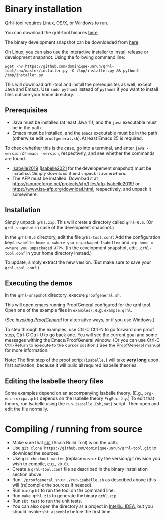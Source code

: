 
# Binary installation

Qrhl-tool requires Linux, OS/X, or Windows to run.

You can download the qrhl-tool binaries [here](https://github.com/dominique-unruh/qrhl-tool/releases).

The binary development snapshot can be downloaded from [here](https://nightly.link/dominique-unruh/qrhl-tool/workflows/test/master/qrhl.zip).

On Linux, you can also use the interactive installer to install release or development snapshot. Using the following command line:
```shell
wget -nv https://github.com/dominique-unruh/qrhl-tool/raw/master/installer.py -O /tmp/installer.py && python3 /tmp/installer.py
```
This will download qrhl-tool and install the prerequisites as well, except Java and Emacs.
Use `sudo python3` instead of `python3` if you want to install files outside your home directory.

## Prerequisites

* Java must be installed (at least Java 11), and the `java` executable must be in the path.
* Emacs must be installed, and the `emacs` executable must be in the path (otherwise edit `proofgeneral.sh`).
  At least Emacs 25 is required.

To check whether this is the case, go into a terminal,
and enter `java -version` or `emacs -version`, respectively, and see whether the commands are found.

* [Isabelle2019](https://isabelle.in.tum.de/website-Isabelle2019/) ([Isabelle2021](https://isabelle.in.tum.de/website-Isabelle2021/) for the developement snapshot) must be installed.
  Simply download it and unpack it somewhere.
* The AFP must be installed. Download it at
  https://sourceforge.net/projects/afp/files/afp-Isabelle2019/ or https://www.isa-afp.org/download.html, respectively, and unpack it 
  somewhere.

## Installation

Simply unpack `qrhl.zip`. This will create a directory called `qrhl-0.6`.
(Or `qrhl-snapshot` in case of the development snapshot.)

In the `qrhl-0.6` directory, edit the file `qrhl-tool.conf`: 
Add the configuration keys `isabelle-home = <where you unpackaged Isabelle>`
and `afp-home = <where you unpackaged AFP>`.
(In the development snapshot, edit `.qrhl-tool.conf` in your home directory instead.)

To update, simply extract the new version.
(But make sure to save your `qrhl-tool.conf`.)

## Executing the demos

In the `qrhl-snapshot` directory, execute `proofgeneral.sh`.

This will open emacs running ProofGeneral configured for the qrhl
tool.  Open one of the example files in `examples/`,
e.g. `example.qrhl`.

(See _[invoking ProofGeneral](proofgeneral.md)_ for alternative ways, or if you use Windows.)

To step through the examples, use Ctrl-C Ctrl-N to go forward one proof step, Ctrl-C Ctrl-U to go back one.
You will see the current goal and some messages withing the Emacs/ProofGeneral window.
(Or you can use Ctrl-C Ctrl-Return to execute to the cursor position.)
See the [ProofGeneral manual](https://proofgeneral.github.io/doc/userman/) for more information.

Note: The first step of the proof script (`isabelle.`) will take **very long** upon first activation,
because it will build all required Isabelle theories. 

## Editing the Isabelle theory files

Some examples depend on an accompanying Isabelle theory. (E.g., 
 `prg-enc-rorcpa.qrhl` depends on the Isabelle theory `PrgEnc.thy`.)
To edit that theory, run Isabelle using the `run-isabelle.{sh,bat}` script.
Then open and edit the file normally.

# Compiling / running from source

* Make sure that [sbt](https://www.scala-sbt.org/) (Scala Build Tool) is on the path.
* Use `git clone https://github.com/dominique-unruh/qrhl-tool.git` to download the sources.
* Use `git checkout master` (replace `master` by the version/git revision you wish to compile, e.g., `v0.6`). 
* Create a `qrhl-tool.conf` file as described in the binary installation section above.
* Run `./proofgeneral.sh` or `./run-isabelle.sh` as described above (this will (re)compile the sources if needed).
* Run `bin/qrhl` to run the tool on the command line.
* Run `make qrhl.zip` to generate the binary `qrhl.zip`.
* Run `sbt test` to run the unit tests.
* You can also open the directory as a project in [Intelli/J IDEA](https://www.jetbrains.com/idea/), but you should invoke `sbt assembly` before the first time.
